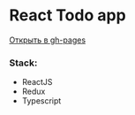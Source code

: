 # React Todo app
[Открыть в gh-pages](https://xannotas.github.io/react-todo)
### Stack:
  + ReactJS
  + Redux
  + Typescript
